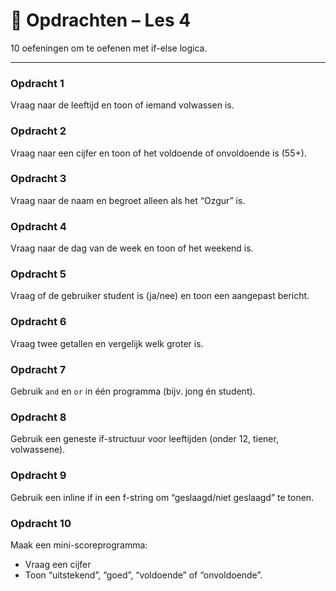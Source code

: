 # 🧩 Opdrachten – Les 4

10 oefeningen om te oefenen met if-else logica.

---

### Opdracht 1
Vraag naar de leeftijd en toon of iemand volwassen is.

### Opdracht 2
Vraag naar een cijfer en toon of het voldoende of onvoldoende is (55+).

### Opdracht 3
Vraag naar de naam en begroet alleen als het “Ozgur” is.

### Opdracht 4
Vraag naar de dag van de week en toon of het weekend is.

### Opdracht 5
Vraag of de gebruiker student is (ja/nee) en toon een aangepast bericht.

### Opdracht 6
Vraag twee getallen en vergelijk welk groter is.

### Opdracht 7
Gebruik `and` en `or` in één programma (bijv. jong én student).

### Opdracht 8
Gebruik een geneste if-structuur voor leeftijden (onder 12, tiener, volwassene).

### Opdracht 9
Gebruik een inline if in een f-string om “geslaagd/niet geslaagd” te tonen.

### Opdracht 10
Maak een mini-scoreprogramma:  
- Vraag een cijfer  
- Toon “uitstekend”, “goed”, “voldoende” of “onvoldoende”.
